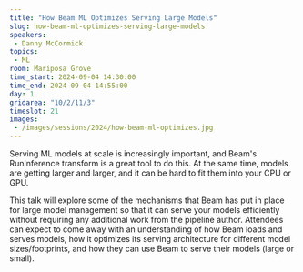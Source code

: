 ```yaml
---
title: "How Beam ML Optimizes Serving Large Models"
slug: how-beam-ml-optimizes-serving-large-models
speakers:
 - Danny McCormick
topics:
 - ML
room: Mariposa Grove
time_start: 2024-09-04 14:30:00
time_end: 2024-09-04 14:55:00
day: 1
gridarea: "10/2/11/3"
timeslot: 21
images:
 - /images/sessions/2024/how-beam-ml-optimizes.jpg 
---
```


Serving ML models at scale is increasingly important, and Beam's RunInference transform is a great tool to do this. At the same time, models are getting larger and larger, and it can be hard to fit them into your CPU or GPU.

This talk will explore some of the mechanisms that Beam has put in place for large model management so that it can serve your models efficiently without requiring any additional work from the pipeline author. Attendees can expect to come away with an understanding of how Beam loads and serves models, how it optimizes its serving architecture for different model sizes/footprints, and how they can use Beam to serve their models (large or small).